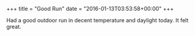 +++
title = "Good Run"
date = "2016-01-13T03:53:58+00:00"
+++

Had a good outdoor run in decent temperature and daylight today. It felt great.
			